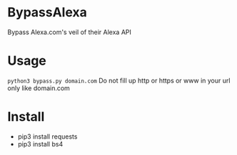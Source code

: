 # BypassAlexa
Bypass Alexa.com's veil of their Alexa API

# Usage
``python3 bypass.py domain.com`` Do not fill up http or https or www in your url only like domain.com

# Install
- pip3 install requests<br>
- pip3 install bs4
